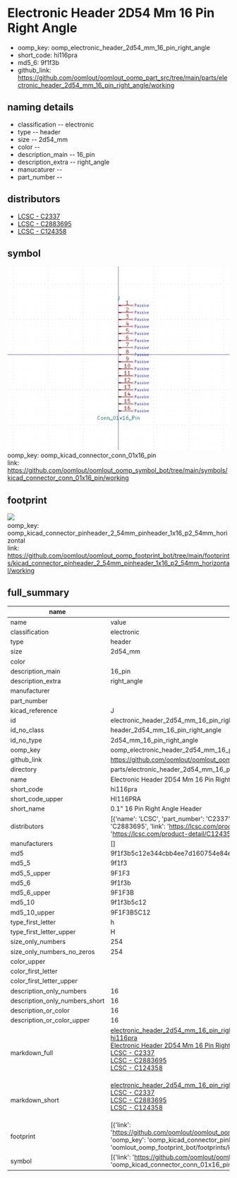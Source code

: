 # Electronic Header 2D54 Mm 16 Pin Right Angle

  
* oomp_key: oomp_electronic_header_2d54_mm_16_pin_right_angle 
* short_code: hi116pra
* md5_6: 9f1f3b  
* github_link: https://github.com/oomlout/oomlout_oomp_part_src/tree/main/parts/electronic_header_2d54_mm_16_pin_right_angle/working  
## naming details
* classification -- electronic
* type -- header
* size -- 2d54_mm
* color -- 
* description_main -- 16_pin
* description_extra -- right_angle
* manucaturer -- 
* part_number -- 

## distributors
* [LCSC - C2337](https://lcsc.com/product-detail/C2337.html)  
* [LCSC - C2883695](https://lcsc.com/product-detail/C2883695.html)  
* [LCSC - C124358](https://lcsc.com/product-detail/C124358.html)  


## symbol

![](symbol/0/working/working_600.png)  
oomp_key: oomp_kicad_connector_conn_01x16_pin  
link: https://github.com/oomlout/oomlout_oomp_symbol_bot/tree/main/symbols/kicad_connector_conn_01x16_pin/working  

## footprint

![](footprint/0/working/working_600.png)  
oomp_key: oomp_kicad_connector_pinheader_2_54mm_pinheader_1x16_p2_54mm_horizontal  
link: https://github.com/oomlout/oomlout_oomp_footprint_bot/tree/main/footprints/kicad_connector_pinheader_2_54mm_pinheader_1x16_p2_54mm_horizontal/working  

## full_summary
| name | value | 
| --- | --- | 
| name | value | 
| classification | electronic | 
| type | header | 
| size | 2d54_mm | 
| color |  | 
| description_main | 16_pin | 
| description_extra | right_angle | 
| manufacturer |  | 
| part_number |  | 
| kicad_reference | J | 
| id | electronic_header_2d54_mm_16_pin_right_angle | 
| id_no_class | header_2d54_mm_16_pin_right_angle | 
| id_no_type | 2d54_mm_16_pin_right_angle | 
| oomp_key | oomp_electronic_header_2d54_mm_16_pin_right_angle | 
| github_link | https://github.com/oomlout/oomlout_oomp_part_src/tree/main/parts/electronic_header_2d54_mm_16_pin_right_angle/working | 
| directory | parts/electronic_header_2d54_mm_16_pin_right_angle | 
| name | Electronic Header 2D54 Mm 16 Pin Right Angle | 
| short_code | hi116pra | 
| short_code_upper | HI116PRA | 
| short_name | 0.1" 16 Pin Right Angle Header | 
| distributors | [{'name': 'LCSC', 'part_number': 'C2337', 'link': 'https://lcsc.com/product-detail/C2337.html', 'id': 'distributor_lcsc'}, {'name': 'LCSC', 'part_number': 'C2883695', 'link': 'https://lcsc.com/product-detail/C2883695.html', 'id': 'distributor_lcsc'}, {'name': 'LCSC', 'part_number': 'C124358', 'link': 'https://lcsc.com/product-detail/C124358.html', 'id': 'distributor_lcsc'}] | 
| manufacturers | [] | 
| md5 | 9f1f3b5c12e344cbb4ee7d160754e84e | 
| md5_5 | 9f1f3 | 
| md5_5_upper | 9F1F3 | 
| md5_6 | 9f1f3b | 
| md5_6_upper | 9F1F3B | 
| md5_10 | 9f1f3b5c12 | 
| md5_10_upper | 9F1F3B5C12 | 
| type_first_letter | h | 
| type_first_letter_upper | H | 
| size_only_numbers | 254 | 
| size_only_numbers_no_zeros | 254 | 
| color_upper |  | 
| color_first_letter |  | 
| color_first_letter_upper |  | 
| description_only_numbers | 16 | 
| description_only_numbers_short | 16 | 
| description_or_color | 16 | 
| description_or_color_upper | 16 | 
| markdown_full | [electronic_header_2d54_mm_16_pin_right_angle](https://github.com/oomlout/oomlout_oomp_part_src/tree/main/parts/electronic_header_2d54_mm_16_pin_right_angle/working)<br>[hi116pra](https://github.com/oomlout/oomlout_oomp_part_src/tree/main/parts/electronic_header_2d54_mm_16_pin_right_angle/working)<br>[Electronic Header 2D54 Mm 16 Pin Right Angle](https://github.com/oomlout/oomlout_oomp_part_src/tree/main/parts/electronic_header_2d54_mm_16_pin_right_angle/working)<br>[LCSC - C2337<br>](https://lcsc.com/product-detail/C2337.html)[LCSC - C2883695<br>](https://lcsc.com/product-detail/C2883695.html)[LCSC - C124358<br>](https://lcsc.com/product-detail/C124358.html)<br> | 
| markdown_short | [electronic_header_2d54_mm_16_pin_right_angle](https://github.com/oomlout/oomlout_oomp_part_src/tree/main/parts/electronic_header_2d54_mm_16_pin_right_angle/working)<br>[LCSC - C2337<br>](https://lcsc.com/product-detail/C2337.html)[LCSC - C2883695<br>](https://lcsc.com/product-detail/C2883695.html)[LCSC - C124358<br>](https://lcsc.com/product-detail/C124358.html)<br> | 
| footprint | [{'link': 'https://github.com/oomlout/oomlout_oomp_footprint_bot/tree/main/foootprntss/kicad_connector_pinheader_2_54mm_pinheader_1x16_p2_54mm_horizontal', 'oomp_key': 'oomp_kicad_connector_pinheader_2_54mm_pinheader_1x16_p2_54mm_horizontal', 'directory': 'oomlout_oomp_footprint_bot/footprints/kicad_connector_pinheader_2_54mm_pinheader_1x16_p2_54mm_horizontal//working/working.kicad_mod'}] | 
| symbol | [{'link': 'https://github.com/oomlout/oomlout_oomp_symbol_bot/tree/main/symbols/kicad_connector_conn_01x16_pin', 'oomp_key': 'oomp_kicad_connector_conn_01x16_pin', 'directory': 'oomlout_oomp_symbol_bot/symbols/kicad_connector_conn_01x16_pin//working/working.kicad_sym'}] | 
